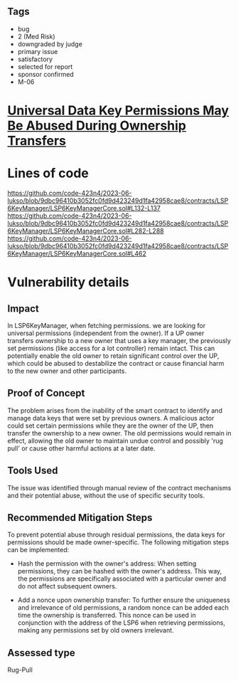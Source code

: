 ## Tags

- bug
- 2 (Med Risk)
- downgraded by judge
- primary issue
- satisfactory
- selected for report
- sponsor confirmed
- M-06

# [Universal Data Key Permissions May Be Abused During Ownership Transfers](https://github.com/code-423n4/2023-06-lukso-findings/issues/98) 

# Lines of code

https://github.com/code-423n4/2023-06-lukso/blob/9dbc96410b3052fc0fd9d423249d1fa42958cae8/contracts/LSP6KeyManager/LSP6KeyManagerCore.sol#L132-L137
https://github.com/code-423n4/2023-06-lukso/blob/9dbc96410b3052fc0fd9d423249d1fa42958cae8/contracts/LSP6KeyManager/LSP6KeyManagerCore.sol#L282-L288
https://github.com/code-423n4/2023-06-lukso/blob/9dbc96410b3052fc0fd9d423249d1fa42958cae8/contracts/LSP6KeyManager/LSP6KeyManagerCore.sol#L462


# Vulnerability details

## Impact
In LSP6KeyManager, when fetching permissions. we are looking for universal permissions (independent from the owner). If a UP owner transfers ownership to a new owner that uses a key manager, the previously set permissions (like access for a lot controller) remain intact. This can potentially enable the old owner to retain significant control over the UP, which could be abused to destabilize the contract or cause financial harm to the new owner and other participants.

## Proof of Concept
The problem arises from the inability of the smart contract to identify and manage data keys that were set by previous owners. A malicious actor could set certain permissions while they are the owner of the UP, then transfer the ownership to a new owner. The old permissions would remain in effect, allowing the old owner to maintain undue control and possibly 'rug pull' or cause other harmful actions at a later date.

## Tools Used
The issue was identified through manual review of the contract mechanisms and their potential abuse, without the use of specific security tools.


## Recommended Mitigation Steps
To prevent potential abuse through residual permissions, the data keys for permissions should be made owner-specific. The following mitigation steps can be implemented:

- Hash the permission with the owner's address: When setting permissions, they can be hashed with the owner's address. This way, the permissions are specifically associated with a particular owner and do not affect subsequent owners.

- Add a nonce upon ownership transfer: To further ensure the uniqueness and irrelevance of old permissions, a random nonce can be added each time the ownership is transferred. This nonce can be used in conjunction with the address of the LSP6 when retrieving permissions, making any permissions set by old owners irrelevant.



## Assessed type

Rug-Pull